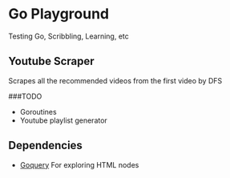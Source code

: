 # Go Playground
Testing Go, Scribbling, Learning, etc

## Youtube Scraper

Scrapes all the recommended videos from the first video by DFS

###TODO
- Goroutines
- Youtube playlist generator

## Dependencies
- [Goquery](https://github.com/PuerkitoBio/goquery) For exploring HTML nodes
